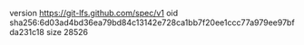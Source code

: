 version https://git-lfs.github.com/spec/v1
oid sha256:6d03ad4bd36ea79bd84c13142e728ca1bb7f20ee1ccc77a979ee97bfda231c18
size 28526
